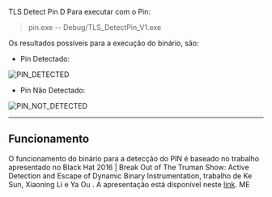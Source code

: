 TLS Detect Pin
D
Para executar com o Pin:
>pin.exe -- Debug/TLS_DetectPin_V1.exe

Os resultados possíveis para a execução do binário, são:

* Pin Detectado:
  
  
![PIN_DETECTED](http://i.imgur.com/umWso97.png)

+ Pin Não Detectado:
  
  
![PIN_NOT_DETECTED](http://i.imgur.com/7TnmOa5.png)

----------
Funcionamento
-------------------
O funcionamento do binário para a detecção do PIN é baseado no trabalho apresentado no Black Hat 2016 | Break Out of The Truman Show: Active Detection and Escape of Dynamic Binary Instrumentation, trabalho de Ke Sun, Xiaoning Li e Ya Ou . A apresentação está disponível neste [link](https://www.blackhat.com/docs/asia-16/materials/asia-16-Sun-Break-Out-Of-The-Truman-Show-Active-Detection-And-Escape-Of-Dynamic-Binary-Instrumentation.pdf).
ME

  [1]: https://software.intel.com/en-us/articles/pin-a-dynamic-binary-instrumentation-tool
  [2]: http://daringfireball.net/projects/markdown/syntax "Markdown"
  [3]: https://github.com/jmcmanus/pagedown-extra "Pagedown Extra"
  [4]: http://meta.math.stackexchange.com/questions/5020/mathjax-basic-tutorial-and-quick-reference
  [5]: https://code.google.com/p/google-code-prettify/
  [6]: http://highlightjs.org/
  [7]: http://bramp.github.io/js-sequence-diagrams/
  [8]: http://adrai.github.io/flowchart.js/
